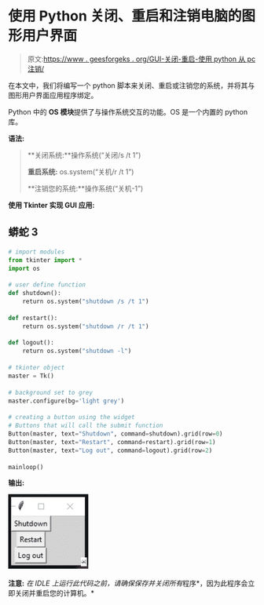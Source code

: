 # 使用 Python 关闭、重启和注销电脑的图形用户界面

> 原文:[https://www . geesforgeks . org/GUI-关闭-重启-使用 python 从 pc 注销/](https://www.geeksforgeeks.org/gui-to-shutdown-restart-and-logout-from-the-pc-using-python/)

在本文中，我们将编写一个 python 脚本来关闭、重启或注销您的系统，并将其与图形用户界面应用程序绑定。

Python 中的 **OS 模块**提供了与操作系统交互的功能。OS 是一个内置的 python 库。

**语法:**

> **关闭系统:**操作系统(“关闭/s /t 1”)
> 
> **重启系统:** os.system(“关机/r /t 1”)
> 
> **注销您的系统:**操作系统(“关机-1”)

**使用 Tkinter 实现 GUI 应用:**

## 蟒蛇 3

```py
# import modules
from tkinter import *
import os

# user define function
def shutdown():
    return os.system("shutdown /s /t 1")

def restart():
    return os.system("shutdown /r /t 1")

def logout():
    return os.system("shutdown -l")

# tkinter object
master = Tk()

# background set to grey
master.configure(bg='light grey')

# creating a button using the widget
# Buttons that will call the submit function
Button(master, text="Shutdown", command=shutdown).grid(row=0)
Button(master, text="Restart", command=restart).grid(row=1)
Button(master, text="Log out", command=logout).grid(row=2)

mainloop()
```

**输出:**

![](img/a2b249212bed2638d4127f17cd68372d.png)

**注意:** *在 IDLE 上运行此代码之前，请确保保存并关闭所有*程序*，因为此程序会立即关闭并重启您的计算机。*